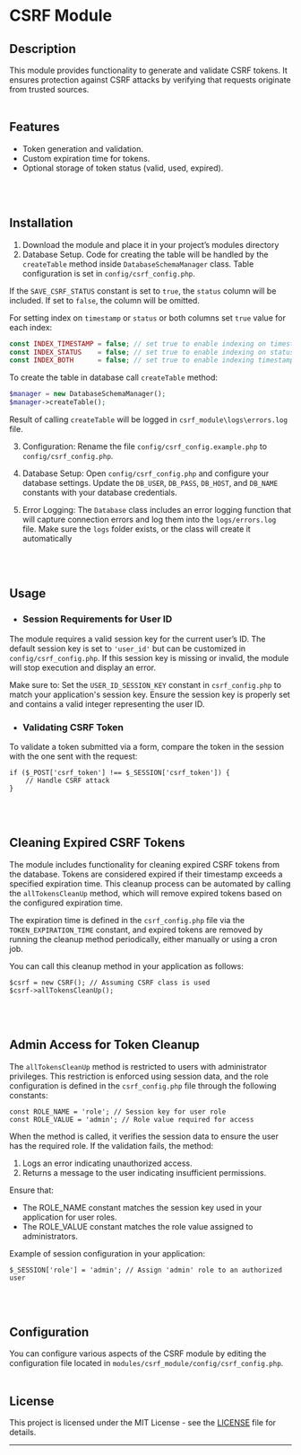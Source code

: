 # CSRF Module

## Description
This module provides functionality to generate and validate CSRF tokens. It ensures protection against CSRF attacks by verifying that requests originate from trusted sources.
<br> 
<br> 

## Features
- Token generation and validation.
- Custom expiration time for tokens.
- Optional storage of token status (valid, used, expired).
<br> 
<br> 

## Installation

1. Download the module and place it in your project’s modules directory
2. Database Setup. Code for creating the table will be handled by the `createTable` method inside `DatabaseSchemaManager` class. Table configuration is set in `config/csrf_config.php`.

If the `SAVE_CSRF_STATUS` constant is set to `true`, the `status` column will be included. If set to `false`, the column will be omitted.

For setting index on `timestamp` or `status` or both columns set `true` value for each index:

```php
const INDEX_TIMESTAMP = false; // set true to enable indexing on timestamp column
const INDEX_STATUS    = false; // set true to enable indexing on status column
const INDEX_BOTH      = false; // set true to enable indexing timestamp and status columns
```

To create the table in database call `createTable` method:

```php
$manager = new DatabaseSchemaManager();
$manager->createTable();
```

Result of calling `createTable` will be logged in `csrf_module\logs\errors.log` file.

3. Configuration: Rename the file `config/csrf_config.example.php` to `config/csrf_config.php`.

4. Database Setup: Open `config/csrf_config.php` and configure your database settings. Update the `DB_USER`, `DB_PASS`, `DB_HOST`, and `DB_NAME` constants with your database credentials.

5. Error Logging: The `Database` class includes an error logging function that will capture connection errors and log them into the `logs/errors.log` file. Make sure the `logs` folder exists, or the class will create it automatically
<br> 
<br> 

## Usage

- ### Session Requirements for User ID

The module requires a valid session key for the current user’s ID. The default session key is set to `'user_id'` but can be customized in `config/csrf_config.php`. If this session key is missing or invalid, the module will stop execution and display an error.

Make sure to:
    Set the `USER_ID_SESSION_KEY` constant in `csrf_config.php` to match your application's session key.
    Ensure the session key is properly set and contains a valid integer representing the user ID.

- ### Validating CSRF Token
To validate a token submitted via a form, compare the token in the session with the one sent with the request:
```
if ($_POST['csrf_token'] !== $_SESSION['csrf_token']) {
    // Handle CSRF attack
}
```
<br> 
<br> 

## Cleaning Expired CSRF Tokens

The module includes functionality for cleaning expired CSRF tokens from the database. Tokens are considered expired if their timestamp exceeds a specified expiration time. This cleanup process can be automated by calling the `allTokensCleanUp` method, which will remove expired tokens based on the configured expiration time.

The expiration time is defined in the `csrf_config.php` file via the `TOKEN_EXPIRATION_TIME` constant, and expired tokens are removed by running the cleanup method periodically, either manually or using a cron job.

You can call this cleanup method in your application as follows:
```
$csrf = new CSRF(); // Assuming CSRF class is used
$csrf->allTokensCleanUp();
```
<br> 
<br> 

## Admin Access for Token Cleanup
The `allTokensCleanUp` method is restricted to users with administrator privileges. This restriction is enforced using session data, and the role configuration is defined in the `csrf_config.php` file through the following constants:
```
const ROLE_NAME = 'role'; // Session key for user role
const ROLE_VALUE = 'admin'; // Role value required for access
```
When the method is called, it verifies the session data to ensure the user has the required role. If the validation fails, the method:

1. Logs an error indicating unauthorized access.
2. Returns a message to the user indicating insufficient permissions.

Ensure that:
- The ROLE_NAME constant matches the session key used in your application for user roles.
- The ROLE_VALUE constant matches the role value assigned to administrators.

Example of session configuration in your application:
```
$_SESSION['role'] = 'admin'; // Assign 'admin' role to an authorized user
```
<br> 
<br> 

## Configuration
You can configure various aspects of the CSRF module by editing the configuration file located in `modules/csrf_module/config/csrf_config.php`.
<br> 
<br> 

## License

This project is licensed under the MIT License - see the [LICENSE](https://opensource.org/licenses/MIT) file for details.

---